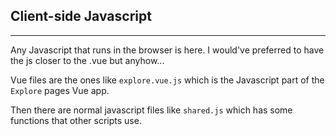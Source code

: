 ## Client-side Javascript

---

Any Javascript that runs in the browser is here. I would've preferred to have the js closer to the .vue but anyhow...

Vue files are the ones like `explore.vue.js` which is the Javascript part of the `Explore` pages Vue app.

Then there are normal javascript files like `shared.js` which has some functions that other scripts use.
